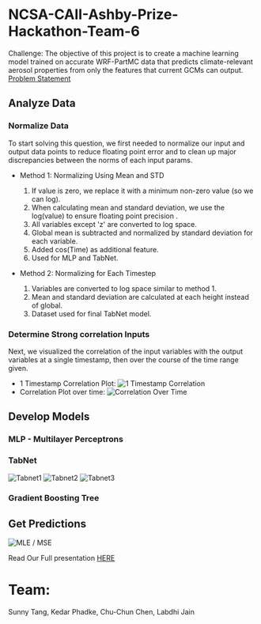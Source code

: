 # NCSA-CAII-Ashby-Prize-Hackathon-Team-6
Challenge: The objective of this project is to create a machine learning model trained on accurate WRF-PartMC data that predicts climate-relevant aerosol properties from only the features that current GCMs can output.
[Problem Statement](https://ai.ncsa.illinois.edu/wp-content/uploads/2022/04/instructions_04052022-min-1.pdf)

## Analyze Data
### Normalize Data
To start solving this question, we first needed to normalize our input and output data points to reduce floating point error and to clean up major discrepancies between the norms of each input params.

- Method 1: Normalizing Using Mean and STD
    1. If value is zero, we replace it with a minimum non-zero value (so we can log).
    2. When calculating mean and standard deviation, we use the log(value) to ensure floating point precision .
    3. All variables except 'z' are converted to log space.
    4. Global mean is subtracted and normalized by standard deviation for each variable.
    5. Added cos(Time) as additional feature.
    6. Used for MLP and TabNet.
   
    
- Method 2: Normalizing for Each Timestep
    1. Variables are converted to log space similar to method 1.
    2. Mean and standard deviation are calculated at each height instead of global.
    3. Dataset used for final TabNet model.

    
### Determine Strong correlation Inputs
Next, we visualized the correlation of the input variables with the output variables at a single timestamp, then over the course of the time range given.

- 1 Timestamp Correlation Plot:
![1 Timestamp Correlation](abs_correlation_t0_v2.png)
- Correlation Plot over time:
![Correlation Over Time](t_loop_all_z.gif)


## Develop Models
### MLP - Multilayer Perceptrons


### TabNet
![Tabnet1](tabnet.png)
![Tabnet2](tabnet2.png)
![Tabnet3](tabnet3.png)

### Gradient Boosting Tree

## Get Predictions
![MLE / MSE](mle.png)

Read Our Full presentation [HERE](https://docs.google.com/presentation/d/14Tt9RcEZN6glRenaNbsKrEFVbnRaBpxLx9ZVkvc7fX0/edit?usp=sharing)

# Team:
Sunny Tang, Kedar Phadke, Chu-Chun Chen, Labdhi Jain
